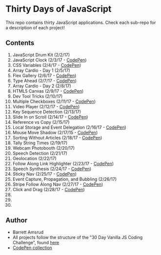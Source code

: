 # Thirty Days of JavaScript

This repo contains thirty JavaScript applications.  Check each sub-repo for a description of each project!

## Contents

01. JavaScript Drum Kit (2/2/17)
02. JavaScript Clock (2/3/17 - [CodePen](http://codepen.io/bamsrud01/pen/oBVMOp))
03. CSS Variables (2/4/17 - [CodePen](http://codepen.io/bamsrud01/pen/ZLPdzZ))
04. Array Cardio - Day 1 (2/5/17)
05. Flex Gallery (2/6/17 - [CodePen](http://codepen.io/bamsrud01/pen/dNrBPp))
06. Type Ahead (2/7/17 - [CodePen](http://codepen.io/bamsrud01/pen/jyJjEe))
07. Array Cardio - Day 2 (2/8/17)
08. HTML5 Canvas (2/9/17 - [CodePen](http://codepen.io/bamsrud01/pen/ygwdNw))
09. Dev Tool Tricks (2/10/17)
10. Multiple Checkboxes (2/11/17 - [CodePen](http://codepen.io/bamsrud01/pen/jyJjbQ))
11. Video Player (2/12/17 - [CodePen](http://codepen.io/bamsrud01/pen/VPRJeP))
12. Key Sequence Detection (2/13/17)
13. Slide In on Scroll (2/14/17 - [CodePen](http://codepen.io/bamsrud01/pen/PWLrNQ))
14. Reference vs Copy (2/15/17)
15. Local Storage and Event Delegation (2/16/17 - [CodePen](http://codepen.io/bamsrud01/pen/apxaLL))
16. Mouse Move Shadow (2/17/15 - [CodePen](http://codepen.io/bamsrud01/pen/WRBdKN))
17. Sorting Without Articles (2/18/17 - [CodePen](http://codepen.io/bamsrud01/pen/qRGezo))
18. Tally String Times (2/19/17)
19. Webcam Photobooth (2/20/17)
20. Speech Detection (2/21/17)
21. Geolocation (2/22/17)
22. Follow Along Link Highlighter (2/23/17 - [CodePen](http://codepen.io/bamsrud01/pen/jBOKyJ))
23. Speech Synthesis (2/24/17 - [CodePen](http://codepen.io/bamsrud01/pen/OpPNVz))
24. Sticky Nav (2/25/17 - [CodePen](http://codepen.io/bamsrud01/pen/wJBRBM))
25. Event Capture, Propagation, and Bubbling (2/26/17)
26. Stripe Follow Along Nav (2/27/17 - [CodePen](http://codepen.io/bamsrud01/pen/RpWbra))
27. Click and Drag (2/28/17 - [CodePen](http://codepen.io/bamsrud01/pen/YZydZR))
28.
29.
30.

## Author

- Barrett Amsrud
- All projects follow the structure of the "30 Day Vanilla JS Coding Challenge", found [here](https://javascript30.com/)
- [CodePen collection](http://codepen.io/collection/DQKzgV/)
